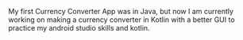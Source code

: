 My first Currency Converter App was in Java, but now I am currently working on making a currency converter in Kotlin with a better GUI to practice my android studio skills and kotlin.
